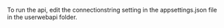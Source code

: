 

To run the api, edit the connectionstring setting in the appsettings.json file in the userwebapi folder.
